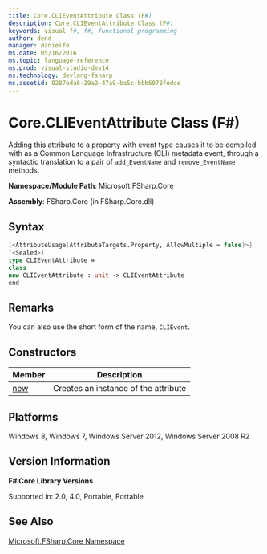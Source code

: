 ```yaml
---
title: Core.CLIEventAttribute Class (F#)
description: Core.CLIEventAttribute Class (F#)
keywords: visual f#, f#, functional programming
author: dend
manager: danielfe
ms.date: 05/16/2016
ms.topic: language-reference
ms.prod: visual-studio-dev14
ms.technology: devlang-fsharp
ms.assetid: 9287eda6-29a2-47a9-ba5c-bbb6078fedce 
---
```


# Core.CLIEventAttribute Class (F#)

Adding this attribute to a property with event type causes it to be compiled with as a Common Language Infrastructure (CLI) metadata event, through a syntactic translation to a pair of `add_EventName` and `remove_EventName` methods.

**Namespace/Module Path**: Microsoft.FSharp.Core

**Assembly**: FSharp.Core (in FSharp.Core.dll)


## Syntax

```fsharp
[<AttributeUsage(AttributeTargets.Property, AllowMultiple = false)>]
[<Sealed>]
type CLIEventAttribute =
class
new CLIEventAttribute : unit -> CLIEventAttribute
end
```

## Remarks
You can also use the short form of the name, `CLIEvent`.

## Constructors

|Member|Description|
|------|-----------|
|[new](https://msdn.microsoft.com/library/eedeb776-b947-42db-be4f-6905ee8a14b8)|Creates an instance of the attribute|

## Platforms
Windows 8, Windows 7, Windows Server 2012, Windows Server 2008 R2


## Version Information
**F# Core Library Versions**

Supported in: 2.0, 4.0, Portable, Portable

## See Also
[Microsoft.FSharp.Core Namespace](Microsoft.FSharp.Core-Namespace-%5BFSharp%5D.md)
